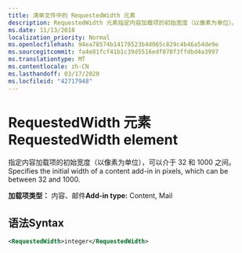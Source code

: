 ```yaml
---
title: 清单文件中的 RequestedWidth 元素
description: RequestedWidth 元素指定内容加载项的初始宽度（以像素为单位）。
ms.date: 11/13/2018
localization_priority: Normal
ms.openlocfilehash: 94ea78574b14178523b4d065c829c4b46a54de9e
ms.sourcegitcommit: fa4e81fcf41b1c39d5516edf078f3ffdbd4a3997
ms.translationtype: MT
ms.contentlocale: zh-CN
ms.lasthandoff: 03/17/2020
ms.locfileid: "42717948"
---
```

# <a name="requestedwidth-element"></a><span data-ttu-id="249e4-103">RequestedWidth 元素</span><span class="sxs-lookup"><span data-stu-id="249e4-103">RequestedWidth element</span></span>

<span data-ttu-id="249e4-104">指定内容加载项的初始宽度（以像素为单位），可以介于 32 和 1000 之间。</span><span class="sxs-lookup"><span data-stu-id="249e4-104">Specifies the initial width of a content add-in in pixels, which can be between 32 and 1000.</span></span>

<span data-ttu-id="249e4-105">**加载项类型：** 内容、邮件</span><span class="sxs-lookup"><span data-stu-id="249e4-105">**Add-in type:** Content, Mail</span></span>

## <a name="syntax"></a><span data-ttu-id="249e4-106">语法</span><span class="sxs-lookup"><span data-stu-id="249e4-106">Syntax</span></span>

```XML
<RequestedWidth>integer</RequestedWidth>
```

